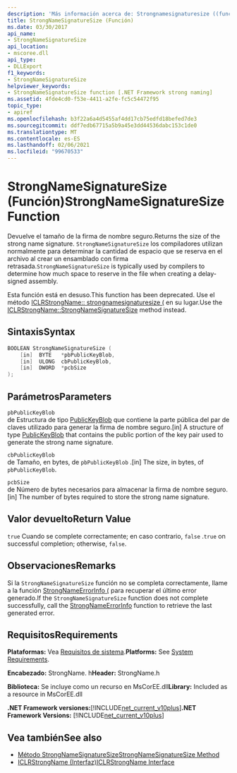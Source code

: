 ```yaml
---
description: 'Más información acerca de: Strongnamesignaturesize ((función)'
title: StrongNameSignatureSize (Función)
ms.date: 03/30/2017
api_name:
- StrongNameSignatureSize
api_location:
- mscoree.dll
api_type:
- DLLExport
f1_keywords:
- StrongNameSignatureSize
helpviewer_keywords:
- StrongNameSignatureSize function [.NET Framework strong naming]
ms.assetid: 4fde4cd0-f53e-4411-a2fe-fc5c54472f95
topic_type:
- apiref
ms.openlocfilehash: b3f22a6a4d5455af4dd17cb75edfd18befed7de3
ms.sourcegitcommit: ddf7edb67715a5b9a45e3dd44536dabc153c1de0
ms.translationtype: MT
ms.contentlocale: es-ES
ms.lasthandoff: 02/06/2021
ms.locfileid: "99670533"
---
```

# <a name="strongnamesignaturesize-function"></a><span data-ttu-id="e2a35-103">StrongNameSignatureSize (Función)</span><span class="sxs-lookup"><span data-stu-id="e2a35-103">StrongNameSignatureSize Function</span></span>

<span data-ttu-id="e2a35-104">Devuelve el tamaño de la firma de nombre seguro.</span><span class="sxs-lookup"><span data-stu-id="e2a35-104">Returns the size of the strong name signature.</span></span> <span data-ttu-id="e2a35-105">`StrongNameSignatureSize` los compiladores utilizan normalmente para determinar la cantidad de espacio que se reserva en el archivo al crear un ensamblado con firma retrasada.</span><span class="sxs-lookup"><span data-stu-id="e2a35-105">`StrongNameSignatureSize` is typically used by compilers to determine how much space to reserve in the file when creating a delay-signed assembly.</span></span>  
  
 <span data-ttu-id="e2a35-106">Esta función está en desuso.</span><span class="sxs-lookup"><span data-stu-id="e2a35-106">This function has been deprecated.</span></span> <span data-ttu-id="e2a35-107">Use el método [ICLRStrongName:: strongnamesignaturesize (](../hosting/iclrstrongname-strongnamesignaturesize-method.md) en su lugar.</span><span class="sxs-lookup"><span data-stu-id="e2a35-107">Use the [ICLRStrongName::StrongNameSignatureSize](../hosting/iclrstrongname-strongnamesignaturesize-method.md) method instead.</span></span>  
  
## <a name="syntax"></a><span data-ttu-id="e2a35-108">Sintaxis</span><span class="sxs-lookup"><span data-stu-id="e2a35-108">Syntax</span></span>  
  
```cpp  
BOOLEAN StrongNameSignatureSize (
    [in]  BYTE   *pbPublicKeyBlob,  
    [in]  ULONG  cbPublicKeyBlob,
    [in]  DWORD  *pcbSize  
);
```  
  
## <a name="parameters"></a><span data-ttu-id="e2a35-109">Parámetros</span><span class="sxs-lookup"><span data-stu-id="e2a35-109">Parameters</span></span>  

 `pbPublicKeyBlob`  
 <span data-ttu-id="e2a35-110">de Estructura de tipo [PublicKeyBlob](publickeyblob-structure.md) que contiene la parte pública del par de claves utilizado para generar la firma de nombre seguro.</span><span class="sxs-lookup"><span data-stu-id="e2a35-110">[in] A structure of type [PublicKeyBlob](publickeyblob-structure.md) that contains the public portion of the key pair used to generate the strong name signature.</span></span>  
  
 `cbPublicKeyBlob`  
 <span data-ttu-id="e2a35-111">de Tamaño, en bytes, de `pbPublicKeyBlob` .</span><span class="sxs-lookup"><span data-stu-id="e2a35-111">[in] The size, in bytes, of `pbPublicKeyBlob`.</span></span>  
  
 `pcbSize`  
 <span data-ttu-id="e2a35-112">de Número de bytes necesarios para almacenar la firma de nombre seguro.</span><span class="sxs-lookup"><span data-stu-id="e2a35-112">[in] The number of bytes required to store the strong name signature.</span></span>  
  
## <a name="return-value"></a><span data-ttu-id="e2a35-113">Valor devuelto</span><span class="sxs-lookup"><span data-stu-id="e2a35-113">Return Value</span></span>  

 <span data-ttu-id="e2a35-114">`true` Cuando se complete correctamente; en caso contrario, `false` .</span><span class="sxs-lookup"><span data-stu-id="e2a35-114">`true` on successful completion; otherwise, `false`.</span></span>  
  
## <a name="remarks"></a><span data-ttu-id="e2a35-115">Observaciones</span><span class="sxs-lookup"><span data-stu-id="e2a35-115">Remarks</span></span>  

 <span data-ttu-id="e2a35-116">Si la `StrongNameSignatureSize` función no se completa correctamente, llame a la función [StrongNameErrorInfo (](strongnameerrorinfo-function.md) para recuperar el último error generado.</span><span class="sxs-lookup"><span data-stu-id="e2a35-116">If the `StrongNameSignatureSize` function does not complete successfully, call the [StrongNameErrorInfo](strongnameerrorinfo-function.md) function to retrieve the last generated error.</span></span>  
  
## <a name="requirements"></a><span data-ttu-id="e2a35-117">Requisitos</span><span class="sxs-lookup"><span data-stu-id="e2a35-117">Requirements</span></span>  

 <span data-ttu-id="e2a35-118">**Plataformas:** Vea [Requisitos de sistema](../../get-started/system-requirements.md).</span><span class="sxs-lookup"><span data-stu-id="e2a35-118">**Platforms:** See [System Requirements](../../get-started/system-requirements.md).</span></span>  
  
 <span data-ttu-id="e2a35-119">**Encabezado:** StrongName. h</span><span class="sxs-lookup"><span data-stu-id="e2a35-119">**Header:** StrongName.h</span></span>  
  
 <span data-ttu-id="e2a35-120">**Biblioteca:** Se incluye como un recurso en MsCorEE.dll</span><span class="sxs-lookup"><span data-stu-id="e2a35-120">**Library:** Included as a resource in MsCorEE.dll</span></span>  
  
 <span data-ttu-id="e2a35-121">**.NET Framework versiones:**[!INCLUDE[net_current_v10plus](../../../../includes/net-current-v10plus-md.md)]</span><span class="sxs-lookup"><span data-stu-id="e2a35-121">**.NET Framework Versions:** [!INCLUDE[net_current_v10plus](../../../../includes/net-current-v10plus-md.md)]</span></span>  
  
## <a name="see-also"></a><span data-ttu-id="e2a35-122">Vea también</span><span class="sxs-lookup"><span data-stu-id="e2a35-122">See also</span></span>

- [<span data-ttu-id="e2a35-123">Método StrongNameSignatureSize</span><span class="sxs-lookup"><span data-stu-id="e2a35-123">StrongNameSignatureSize Method</span></span>](../hosting/iclrstrongname-strongnamesignaturesize-method.md)
- [<span data-ttu-id="e2a35-124">ICLRStrongName (Interfaz)</span><span class="sxs-lookup"><span data-stu-id="e2a35-124">ICLRStrongName Interface</span></span>](../hosting/iclrstrongname-interface.md)
